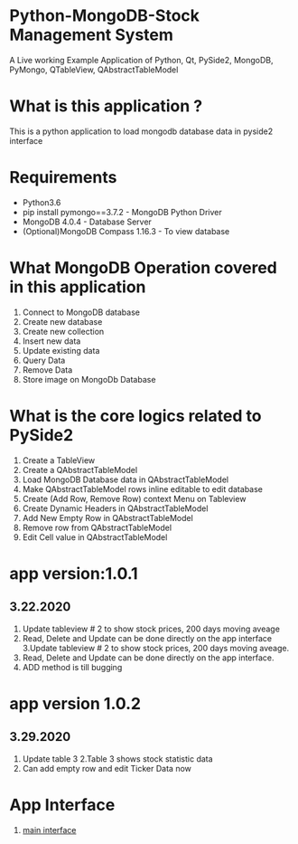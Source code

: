# Python-MongoDB-Stock Management System
A Live working Example Application of Python, Qt, PySide2, MongoDB, PyMongo, QTableView, QAbstractTableModel

# What is this application ?
This is a python application to load mongodb database data in pyside2 interface

# Requirements
* Python3.6
* pip install pymongo==3.7.2 - MongoDB Python Driver
* MongoDB 4.0.4 - Database Server
* (Optional)MongoDB Compass 1.16.3 - To view database

# What MongoDB Operation covered in this application
1. Connect to MongoDB database
2. Create new database
3. Create new collection
4. Insert new data
5. Update existing data
6. Query Data
7. Remove Data
8. Store image on MongoDb Database


# What is the core logics related to PySide2
1. Create a TableView
2. Create a QAbstractTableModel
3. Load MongoDB Database data in QAbstractTableModel
4. Make QAbstractTableModel rows inline editable to edit database
5. Create (Add Row, Remove Row) context Menu on Tableview
6. Create Dynamic Headers in QAbstractTableModel
7. Add New Empty Row in QAbstractTableModel
8. Remove row from QAbstractTableModel
9. Edit Cell value in QAbstractTableModel

# app version:1.0.1
  ## 3.22.2020
  1. Update tableview # 2 to show stock prices, 200 days moving aveage
  2. Read, Delete and Update can be done directly on the app interface
  3.Update tableview # 2 to show stock prices, 200 days moving aveage.
  4. Read, Delete and Update can be done directly on the app interface.
  5. ADD method is till bugging
# app version 1.0.2
  ## 3.29.2020
1. Update table 3
2.Table 3 shows stock statistic data
3. Can add empty row and edit Ticker Data now

# App Interface
1. [main interface](image/2.01.PNG)
